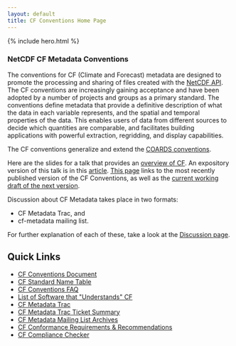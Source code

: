 ```yaml
---
layout: default
title: CF Conventions Home Page
---
```



{% include hero.html %}

### NetCDF CF Metadata Conventions

The conventions for CF (Climate and Forecast) metadata are designed to promote the processing and sharing of files created with the [NetCDF API][api]. 
The CF conventions are increasingly gaining acceptance and have been adopted by a number of projects and groups as a primary standard. 
The conventions define metadata that provide a definitive description of what the data in each variable represents, and the spatial and temporal properties of the data. 
This enables users of data from different sources to decide which quantities are comparable, and facilitates building applications with powerful extraction, regridding, and display capabilities.

The CF conventions generalize and extend the [COARDS conventions][coards].

Here are the slides for a talk that provides an [overview of CF][viewgraphs]. An expository version of this talk is in this [article][article].
[This page](latest.html) links to the most recently published version of the CF Conventions, as well as the [current working draft of the next version](cf-conventions/cf-conventions.html).

Discussion about CF Metadata takes place in two formats:

* CF Metadata Trac, and
* cf-metadata mailing list.

For further explanation of each of these, take a look at the [Discussion page][discussion].

## Quick Links

* [CF Conventions Document][q1]
* [CF Standard Name Table][q2]
* [CF Conventions FAQ][q8]
* [List of Software that "Understands" CF](software.md)
* [CF Metadata Trac][q3]
* [CF Metadata Trac Ticket Summary][q4]
* [CF Metadata Mailing List Archives][q5]
* [CF Conformance Requirements & Recommendations][q6]
* [CF Compliance Checker][q7]

[api]: https://www.unidata.ucar.edu/software/netcdf/index.html
[coards]: https://ferret.pmel.noaa.gov/noaa_coop/coop_cdf_profile.html
[viewgraphs]: Data/cf-documents/overview/viewgraphs.pdf
[article]: Data/cf-documents/overview/article.pdf
[discussion]: http://cfconventions.org/discussion.html
[q1]: latest.html
[q2]: standard-names.html
[q3]: http://cf-trac.llnl.gov/trac
[q4]: http://www.met.reading.ac.uk/~david/cf_trac_summary.html
[q5]: http://mailman.cgd.ucar.edu/pipermail/cf-metadata/
[q6]: requirements-and-recommendations.html
[q7]: compliance-checker.html
[q8]: faq.html
